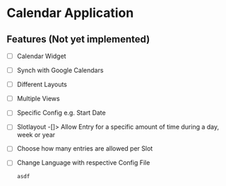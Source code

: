 # Calendar Application
## Features (Not yet implemented)
- [ ] Calendar Widget
- [ ] Synch with Google Calendars
- [ ] Different Layouts
- [ ] Multiple Views
- [ ] Specific Config e.g. Start Date
- [ ] Slotlayout -[]> Allow Entry for a specific amount of time during a day, week or year
- [ ] Choose how many entries are allowed per Slot
- [ ] Change Language with respective Config File
    
	```
	asdf
	```
